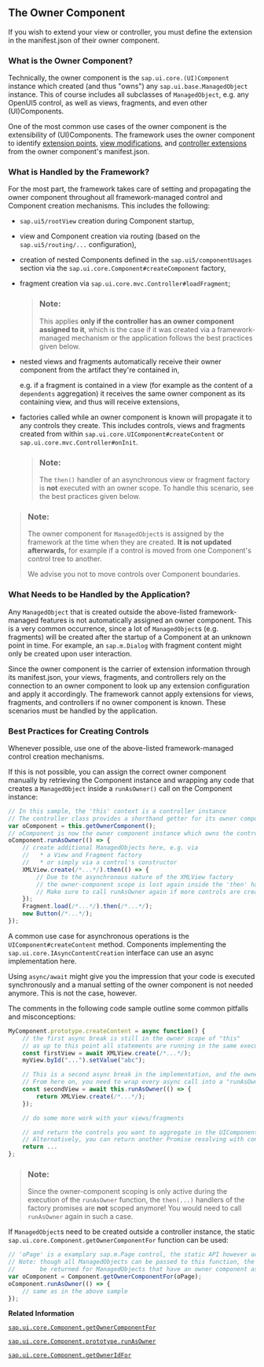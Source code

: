 <!-- loioa7a313889e874a118c5e17803c958b24 -->

## The Owner Component

If you wish to extend your view or controller, you must define the extension in the manifest.json of their owner component.



<a name="loioa7a313889e874a118c5e17803c958b24__section_p1l_4by_jkb"/>

### What is the Owner Component?

Technically, the owner component is the `sap.ui.core.(UI)Component` instance which created \(and thus "owns"\) any `sap.ui.base.ManagedObject` instance. This of course includes all subclasses of `ManagedObject`, e.g. any OpenUI5 control, as well as views, fragments, and even other \(UI\)Components.

One of the most common use cases of the owner component is the extensibility of \(UI\)Components. The framework uses the owner component to identify [extension points](../06_Extending_SAPUI5_Applications/view-extension-403c050.md), [view modifications](../06_Extending_SAPUI5_Applications/view-modification-aa93e1c.md), and [controller extensions](using-controller-extension-21515f0.md) from the owner component's manifest.json.



<a name="loioa7a313889e874a118c5e17803c958b24__section_tks_rby_jkb"/>

### What is Handled by the Framework?

For the most part, the framework takes care of setting and propagating the owner component throughout all framework-managed control and Component creation mechanisms. This includes the following:

-   `sap.ui5/rootView` creation during Component startup,
-   view and Component creation via routing \(based on the `sap.ui5/routing/...` configuration\),
-   creation of nested Components defined in the `sap.ui5/componentUsages` section via the `sap.ui.core.Component#createComponent` factory,
-   fragment creation via `sap.ui.core.mvc.Controller#loadFragment`;

    > ### Note:  
    > This applies **only if the controller has an owner component assigned to it**, which is the case if it was created via a framework-managed mechanism or the application follows the best practices given below.

-   nested views and fragments automatically receive their owner component from the artifact they're contained in,

    e.g. if a fragment is contained in a view \(for example as the content of a `dependents` aggregation\) it receives the same owner component as its containing view, and thus will receive extensions,

-   factories called while an owner component is known will propagate it to any controls they create. This includes controls, views and fragments created from within `sap.ui.core.UIComponent#createContent` or `sap.ui.core.mvc.Controller#onInit`.

    > ### Note:  
    > The `then()` handler of an asynchronous view or fragment factory is **not** executed with an owner scope. To handle this scenario, see the best practices given below.


> ### Note:  
> The owner component for `ManagedObject`s is assigned by the framework at the time when they are created. **It is not updated afterwards,** for example if a control is moved from one Component's control tree to another.
> 
> We advise you not to move controls over Component boundaries.



<a name="loioa7a313889e874a118c5e17803c958b24__section_zmp_rwc_kkb"/>

### What Needs to be Handled by the Application?

Any `ManagedObject` that is created outside the above-listed framework-managed features is not automatically assigned an owner component. This is a very common occurrence, since a lot of `ManagedObject`s \(e.g. fragments\) will be created after the startup of a Component at an unknown point in time. For example, an `sap.m.Dialog` with fragment content might only be created upon user interaction.

Since the owner component is the carrier of extension information through its manifest.json, your views, fragments, and controllers rely on the connection to an owner component to look up any extension configuration and apply it accordingly. The framework cannot apply extensions for views, fragments, and controllers if no owner component is known. These scenarios must be handled by the application.



<a name="loioa7a313889e874a118c5e17803c958b24__section_u13_jvr_nvb"/>

### Best Practices for Creating Controls

Whenever possible, use one of the above-listed framework-managed control creation mechanisms.

If this is not possible, you can assign the correct owner component manually by retrieving the Component instance and wrapping any code that creates a `ManagedObject` inside a `runAsOwner()` call on the Component instance:

```js
// In this sample, the 'this' context is a controller instance
// The controller class provides a shorthand getter for its owner component
var oComponent = this.getOwnerComponent();
// oComponent is now the owner component instance which owns the controller
oComponent.runAsOwner(() => {
    // create additional ManagedObjects here, e.g. via
    //   * a View and Fragment factory
    //   * or simply via a control's constructor
    XMLView.create(/*...*/).then(() => {
        // Due to the asynchronous nature of the XMLView factory
        // the owner-component scope is lost again inside the 'then' handler!
        // Make sure to call runAsOwner again if more controls are created here.
    });
    Fragment.load(/*...*/).then(/*...*/);
    new Button(/*...*/);
});
```

A common use case for asynchronous operations is the `UIComponent#createContent` method. Components implementing the `sap.ui.core.IAsyncContentCreation` interface can use an async implementation here.

Using `async/await` might give you the impression that your code is executed synchronously and a manual setting of the owner component is not needed anymore. This is not the case, however.

The comments in the following code sample outline some common pitfalls and misconceptions:

```js
MyComponent.prototype.createContent = async function() {
    // the first async break is still in the owner scope of "this"
    // as up to this point all statements are running in the same execution stack and the framework tracks the owner component for you
    const firstView = await XMLView.create(/*...*/);
    myView.byId("...").setValue("abc");

    // This is a second async break in the implementation, and the owner component scope is lost to the framework
    // From here on, you need to wrap every async call into a "runAsOwner" call (refer also to the sample above)
    const secondView = await this.runAsOwner(() => {
        return XMLView.create(/*...*/);
    });

    // do some more work with your views/fragments

    // and return the controls you want to aggregate in the UIComponent's "rootControl" aggregation
    // Alternatively, you can return another Promise resolving with controls
    return ...
};
```

> ### Note:  
> Since the owner-component scoping is only active during the execution of the `runAsOwner` function, the `then(...)` handlers of the factory promises are **not** scoped anymore! You would need to call `runAsOwner` again in such a case.

If `ManagedObject`s need to be created outside a controller instance, the static `sap.ui.core.Component.getOwnerComponentFor` function can be used:

```js
// 'oPage' is a examplary sap.m.Page control, the static API however accepts all ManagedObjects
// Note: though all ManagedObjects can be passed to this function, the owner component can only
//       be returned for ManagedObjects that have an owner component assigned already
var oComponent = Component.getOwnerComponentFor(oPage);
oComponent.runAsOwner(() => {
    // same as in the above sample
});
```

**Related Information**  


[`sap.ui.core.Component.getOwnerComponentFor`](https://ui5.sap.com/#/api/sap.ui.core.Component/methods/sap.ui.core.Component.getOwnerComponentFor)

[`sap.ui.core.Component.prototype.runAsOwner`](https://ui5.sap.com/#/api/sap.ui.core.Component/methods/runAsOwner)

[`sap.ui.core.Component.getOwnerIdFor`](https://ui5.sap.com/#/api/sap.ui.core.Component/methods/sap.ui.core.Component.getOwnerIdFor)

